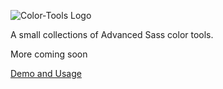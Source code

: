 ![Color-Tools Logo](http://darbybrown.com/img/color-tools.jpg)


A small collections of Advanced Sass color tools.

More coming soon 


[Demo and Usage](http://codepen.io/hugo/full/bIjAE) 